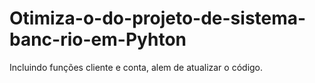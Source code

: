 # Otimiza-o-do-projeto-de-sistema-banc-rio-em-Pyhton
Incluindo funções cliente e conta, alem de atualizar o código.
